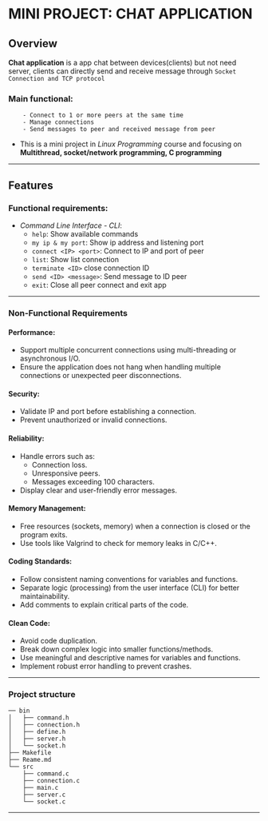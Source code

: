 #       MINI PROJECT: CHAT APPLICATION


## Overview


**Chat application** is a app chat between devices(clients) but not need server, clients can directly send and receive message through `Socket Connection and TCP protocol`

### Main functional:

        - Connect to 1 or more peers at the same time
        - Manage connections
        - Send messages to peer and received message from peer

- This is a mini project in *Linux Programming* course and focusing on **Multithread, socket/network programming, C programming**

---


## Features


### Functional requirements:
- *Command Line Interface - CLI*:
  - `help`: Show available commands
  - `my ip & my port`: Show ip address and listening port
  - `connect <IP> <port>`: Connect to IP and port of peer
  - `list`: Show list connection
  - `terminate <ID>` close connection ID
  - `send <ID> <message>`: Send message to ID peer
  - `exit`: Close all peer connect and exit app
---
### Non-Functional Requirements

#### **Performance:**
- Support multiple concurrent connections using multi-threading or asynchronous I/O.
- Ensure the application does not hang when handling multiple connections or unexpected peer disconnections.

#### **Security:**
- Validate IP and port before establishing a connection.
- Prevent unauthorized or invalid connections.

#### **Reliability:**
- Handle errors such as:
  - Connection loss.
  - Unresponsive peers.
  - Messages exceeding 100 characters.
- Display clear and user-friendly error messages.

#### **Memory Management:**
- Free resources (sockets, memory) when a connection is closed or the program exits.
- Use tools like Valgrind to check for memory leaks in C/C++.

#### **Coding Standards:**
- Follow consistent naming conventions for variables and functions.
- Separate logic (processing) from the user interface (CLI) for better maintainability.
- Add comments to explain critical parts of the code.

#### **Clean Code:**
- Avoid code duplication.
- Break down complex logic into smaller functions/methods.
- Use meaningful and descriptive names for variables and functions.
- Implement robust error handling to prevent crashes.
---

### **Project structure**
```
── bin
│   ├── command.h
│   ├── connection.h
│   ├── define.h
│   ├── server.h
│   └── socket.h
├── Makefile
├── Reame.md
└── src
    ├── command.c
    ├── connection.c
    ├── main.c
    ├── server.c
    └── socket.c

```
---
